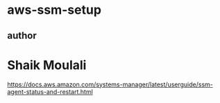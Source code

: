 # aws-ssm-setup

## author
# Shaik Moulali
https://docs.aws.amazon.com/systems-manager/latest/userguide/ssm-agent-status-and-restart.html

